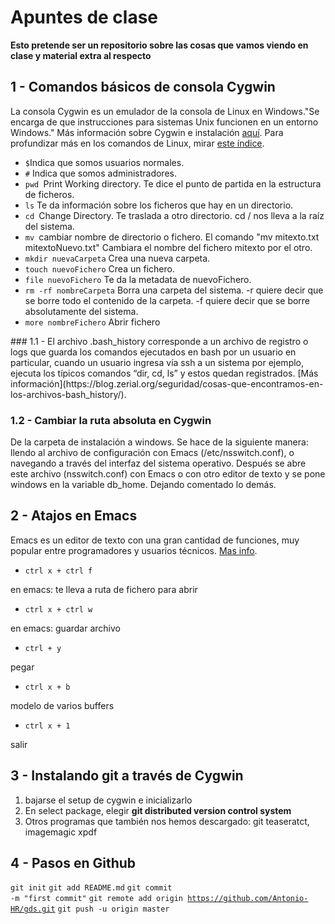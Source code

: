 # Apuntes de clase

**Esto pretende ser un repositorio sobre las cosas que vamos viendo en clase y material extra al respecto**

## 1 - Comandos básicos de consola Cygwin

La consola Cygwin es un emulador de la consola de Linux en Windows."Se encarga de que instrucciones para sistemas Unix funcionen en un entorno Windows." Más información sobre Cygwin e instalación [aquí](https://fuubar.wordpress.com/2014/01/14/cygwin-creyendome-un-chico-linux-en-windows-parte-i./). Para profundizar más en los comandos de Linux, mirar [este índice](http://ss64.com/bash/).
<ul>
  <li>
  <code>$</code>Indica que somos usuarios normales.
  </li>
  
  <li>
  <code>#</code> Indica que somos administradores.
  </li>
  
  <li>
  <code>pwd </code>Print Working directory. Te dice el punto de partida en la estructura de ficheros.
  </li>
  
  <li>
  <code>ls</code> Te da información sobre los ficheros que hay en un directorio.
  </li>
  
  <li>
  <code>cd </code>Change Directory. Te traslada a otro directorio. cd / nos lleva a la raíz del sistema.
  </li>
  <li>
  <code>mv </code>cambiar nombre de directorio o fichero. El comando "mv mitexto.txt mitextoNuevo.txt" Cambiara el nombre del fichero mitexto por el otro.
  </li>
  
  <li>
  <code>mkdir nuevaCarpeta</code> Crea una nueva carpeta.
  </li>
  
  <li>
  <code>touch nuevoFichero</code> Crea un fichero.
  </li>
  
  <li>
  <code>file nuevoFichero</code> Te da la metadata de nuevoFichero.
  </li>
  
  <li>
  <code>rm -rf nombreCarpeta</code> Borra una carpeta del sistema. -r quiere decir que se borre todo el contenido de la carpeta. -f quiere decir que se borre absolutamente del sistema.
  </li>
  
  <li>
  <code>more nombreFichero</code> Abrir fichero
  </li>
</ul>
### 1.1 - El archivo .bash_history
corresponde a un archivo de registro o logs que guarda los comandos ejecutados en bash por un usuario en particular, cuando un usuario ingresa vía ssh a un sistema por ejemplo, ejecuta los típicos comandos “dir, cd, ls” y estos quedan registrados. [Más información](https://blog.zerial.org/seguridad/cosas-que-encontramos-en-los-archivos-bash_history/).

### 1.2 - Cambiar la ruta absoluta en Cygwin
De la carpeta de instalación a windows. Se hace de la siguiente manera: llendo al archivo de configuración con Emacs (/etc/nsswitch.conf), o navegando a través del interfaz del sistema operativo. Después se abre este archivo (nsswitch.conf) con Emacs o con otro editor de texto y se pone windows en la variable db_home. Dejando comentado lo demás.

## 2 - Atajos en Emacs
Emacs es un editor de texto con una gran cantidad de funciones, muy popular entre programadores y usuarios técnicos. [Mas info](https://es.wikipedia.org/wiki/Emacs).
*     ctrl x + ctrl f
en emacs: te lleva a ruta de fichero para abrir
*     ctrl x + ctrl w
en emacs: guardar archivo
*     ctrl + y
pegar
*     ctrl x + b
modelo de varios buffers
*     ctrl x + 1
salir

## 3 - Instalando git a través de Cygwin
<ol>
  <li>bajarse el setup de cygwin e inicializarlo</li>
  <li>En select package, elegir <strong>git distributed version control system</strong></li>
  <li>Otros programas que también nos hemos descargado: git teaseratct, imagemagic xpdf</li>
</ol>

## 4 - Pasos en Github

<code>git init</code>
<code>git add README.md</code>
<code>git commit -m "first commit"</code>
<code>git remote add origin https://github.com/Antonio-HR/gds.git</code>
<code>git push -u origin master</code>






   





